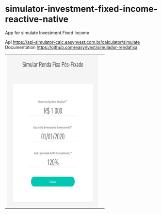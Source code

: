 # simulator-investment-fixed-income-reactive-native

App for simulate Investment Fixed Income

Api https://api-simulator-calc.easynvest.com.br/calculator/simulate
Documentation https://github.com/easynvest/simulador-rendafixa

<table>
<tr>
<td>
<img src="https://github.com/charleston10/simulator-investment-fixed-income-reactive-native/blob/master/images/image_sample.png" width="300" height="500" />
</td>
<td>
  </tr>
  </table>
